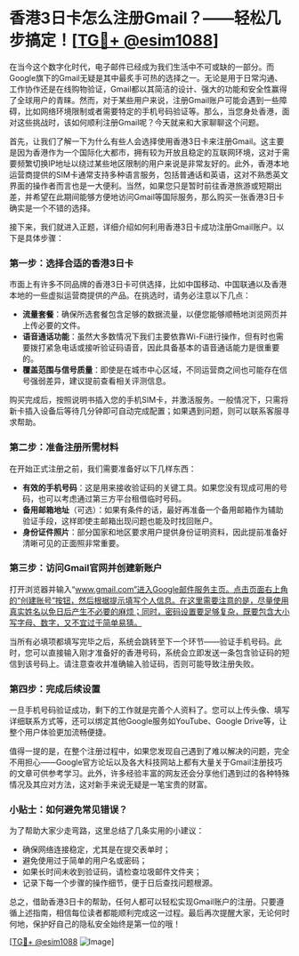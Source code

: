 # 香港3日卡怎么注册Gmail？——轻松几步搞定！[[TG💪+ @esim1088](https://t.me/s/esim1088)]

在当今这个数字化时代，电子邮件已经成为我们生活中不可或缺的一部分。而Google旗下的Gmail无疑是其中最炙手可热的选择之一。无论是用于日常沟通、工作协作还是在线购物验证，Gmail都以其简洁的设计、强大的功能和安全性赢得了全球用户的青睐。然而，对于某些用户来说，注册Gmail账户可能会遇到一些障碍，比如网络环境限制或者需要特定的手机号码验证等。那么，当您身处香港，面对这些挑战时，该如何顺利注册Gmail呢？今天就来和大家聊聊这个问题。

首先，让我们了解一下为什么有些人会选择使用香港3日卡来注册Gmail。这主要是因为香港作为一个国际化大都市，拥有较为开放且稳定的互联网环境，这对于需要频繁切换IP地址以绕过某些地区限制的用户来说是非常友好的。此外，香港本地运营商提供的SIM卡通常支持多种语言服务，包括普通话和英语，这对不熟悉英文界面的操作者而言也是一大便利。当然，如果您只是暂时前往香港旅游或短期出差，并希望在此期间能够方便地访问Gmail等国际服务，那么购买一张香港3日卡确实是一个不错的选择。

接下来，我们就进入正题，详细介绍如何利用香港3日卡成功注册Gmail账户。以下是具体步骤：

### 第一步：选择合适的香港3日卡

市面上有许多不同品牌的香港3日卡可供选择，比如中国移动、中国联通以及香港本地的一些虚拟运营商提供的产品。在挑选时，请务必注意以下几点：
- **流量套餐**：确保所选套餐包含足够的数据流量，以便您能够顺畅地浏览网页并上传必要的文件。
- **语音通话功能**：虽然大多数情况下我们主要依靠Wi-Fi进行操作，但有时也需要拨打紧急电话或接听验证码语音，因此具备基本的语音通话能力是很重要的。
- **覆盖范围与信号质量**：即使是在城市中心区域，不同运营商之间也可能存在信号强弱差异，建议提前查看相关评测信息。

购买完成后，按照说明书插入您的手机SIM卡，并激活服务。一般情况下，只需将新卡插入设备后等待几分钟即可自动完成配置；如果遇到问题，则可以联系客服寻求帮助。

### 第二步：准备注册所需材料

在开始正式注册之前，我们需要准备好以下几样东西：
- **有效的手机号码**：这是用来接收验证码的关键工具。如果您没有现成可用的号码，也可以考虑通过第三方平台租借临时号码。
- **备用邮箱地址**（可选）：如果有条件的话，最好再准备一个备用邮箱作为辅助验证手段，这样即使主邮箱出现问题也能及时找回账户。
- **身份证件照片**：部分国家和地区要求用户提供身份证明资料，因此提前准备好清晰可见的正面照非常重要。

### 第三步：访问Gmail官网并创建新账户

打开浏览器并输入“www.gmail.com”进入Google邮件服务主页。点击页面右上角的“创建账号”按钮，然后根据提示填写个人信息。在这里需要注意的是，尽量使用真实姓名以免日后产生不必要的麻烦；同时，密码设置要足够复杂，既要包含大小写字母、数字，又不宜过于简单易猜。

当所有必填项都填写完毕之后，系统会跳转至下一个环节——验证手机号码。此时，您可以直接输入刚才准备好的香港号码，系统会立即发送一条包含验证码的短信到该号码上。请注意查收并准确输入验证码，否则可能导致注册失败。

### 第四步：完成后续设置

一旦手机号码验证成功，剩下的工作就是完善个人资料了。您可以上传头像、填写详细联系方式等，还可以绑定其他Google服务如YouTube、Google Drive等，让整个用户体验更加流畅便捷。

值得一提的是，在整个注册过程中，如果您发现自己遇到了难以解决的问题，完全不用担心——Google官方论坛以及各大科技网站上都有大量关于Gmail注册技巧的文章可供参考学习。此外，许多经验丰富的网友还会分享他们遇到过的各种特殊情况及其应对方法，这对新手来说无疑是一笔宝贵的财富。

### 小贴士：如何避免常见错误？

为了帮助大家少走弯路，这里总结了几条实用的小建议：
- 确保网络连接稳定，尤其是在提交表单时；
- 避免使用过于简单的用户名或密码；
- 如果长时间未收到验证码，请检查垃圾邮件文件夹；
- 记录下每一个步骤的操作细节，便于日后查找问题根源。

总之，借助香港3日卡的帮助，任何人都可以轻松实现Gmail账户的注册。只要遵循上述指南，相信每位读者都能顺利完成这一过程。最后再次提醒大家，无论何时何地，保护好自己的隐私安全始终是第一位的哦！

[[TG💪+ @esim1088](https://t.me/s/esim1088) ![Image](https://i.postimg.cc/4NQfJmqS/Snipaste-2025-05-13-00-14-12.png)]